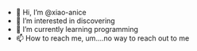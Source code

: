 - 👋 Hi, I’m @xiao-anice
- 👀 I’m interested in discovering
- 🌱 I’m currently learning programming
- 📫 How to reach me, um....no way to reach out to me

<!---
xiao-anice/xiao-anice is a ✨ special ✨ repository because its `README.md` (this file) appears on your GitHub profile.
You can click the Preview link to take a look at your changes.
--->
